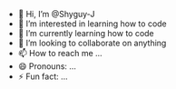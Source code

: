 - 👋 Hi, I’m @Shyguy-J
- 👀 I’m interested in learning how to code
- 🌱 I’m currently learning how to code
- 💞️ I’m looking to collaborate on anything
- 📫 How to reach me ...
- 😄 Pronouns: ...
- ⚡ Fun fact: ...

<!---
Shyguy-J/Shyguy-J is a ✨ special ✨ repository because its `README.md` (this file) appears on your GitHub profile.
You can click the Preview link to take a look at your changes.
--->
